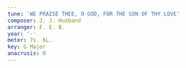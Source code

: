 ```yaml
---
tune: 'WE PRAISE THEE, O GOD, FOR THE SON OF THY LOVE'
composer: J. J. Husband
arranger: F. E. B.
year: '-'
meter: 7s. 6L.
key: G Major
anacrusis: 0
---
```

